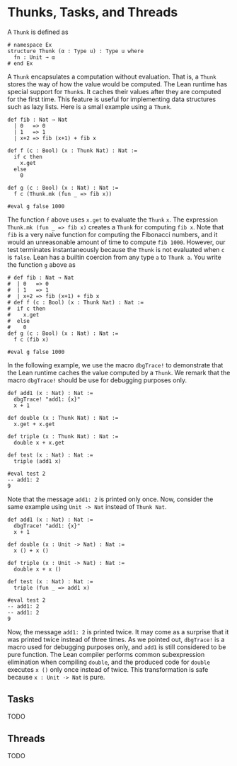 # Thunks, Tasks, and Threads

A `Thunk` is defined as
```lean
# namespace Ex
structure Thunk (α : Type u) : Type u where
  fn : Unit → α
# end Ex
```
A `Thunk` encapsulates a computation without evaluation.
That is, a `Thunk` stores the way of how the value would be computed.
The Lean runtime has special support for `Thunk`s. It caches their values
after they are computed for the first time. This feature is useful for implementing
data structures such as lazy lists.
Here is a small example using a `Thunk`.
```lean
def fib : Nat → Nat
  | 0   => 0
  | 1   => 1
  | x+2 => fib (x+1) + fib x

def f (c : Bool) (x : Thunk Nat) : Nat :=
  if c then
    x.get
  else
    0

def g (c : Bool) (x : Nat) : Nat :=
  f c (Thunk.mk (fun _ => fib x))

#eval g false 1000
```
The function `f` above uses `x.get` to evaluate the `Thunk` `x`.
The expression `Thunk.mk (fun _ => fib x)` creates a `Thunk` for computing `fib x`.
Note that `fib` is a very naive function for computing the Fibonacci numbers,
and it would an unreasonable amount of time to compute `fib 1000`. However, our
test terminates instantaneously because the `Thunk` is not evaluated when `c` is `false`.
Lean has a builtin coercion from any type `a` to `Thunk a`. You write the function `g` above as
```lean
# def fib : Nat → Nat
#  | 0   => 0
#  | 1   => 1
#  | x+2 => fib (x+1) + fib x
# def f (c : Bool) (x : Thunk Nat) : Nat :=
#  if c then
#    x.get
#  else
#    0
def g (c : Bool) (x : Nat) : Nat :=
  f c (fib x)

#eval g false 1000
```
In the following example, we use the macro `dbgTrace!` to demonstrate
that the Lean runtime caches the value computed by a `Thunk`.
We remark that the macro `dbgTrace!` should be use for debugging purposes
only.
```lean
def add1 (x : Nat) : Nat :=
  dbgTrace! "add1: {x}"
  x + 1

def double (x : Thunk Nat) : Nat :=
  x.get + x.get

def triple (x : Thunk Nat) : Nat :=
  double x + x.get

def test (x : Nat) : Nat :=
  triple (add1 x)

#eval test 2
-- add1: 2
9
```
Note that the message `add1: 2` is printed only once.
Now, consider the same example using `Unit -> Nat` instead of `Thunk Nat`.
```lean
def add1 (x : Nat) : Nat :=
  dbgTrace! "add1: {x}"
  x + 1

def double (x : Unit -> Nat) : Nat :=
  x () + x ()

def triple (x : Unit -> Nat) : Nat :=
  double x + x ()

def test (x : Nat) : Nat :=
  triple (fun _ => add1 x)

#eval test 2
-- add1: 2
-- add1: 2
9
```
Now, the message `add1: 2` is printed twice.
It may come as a surprise that it was printed twice instead of three times.
As we pointed out, `dbgTrace!` is a macro used for debugging purposes only,
and `add1` is still considered to be pure function.
The Lean compiler performs common subexpression elimination when compiling `double`,
and the produced code for `double` executes `x ()` only once instead of twice.
This transformation is safe because `x : Unit -> Nat` is pure.

## Tasks

TODO

## Threads

TODO
